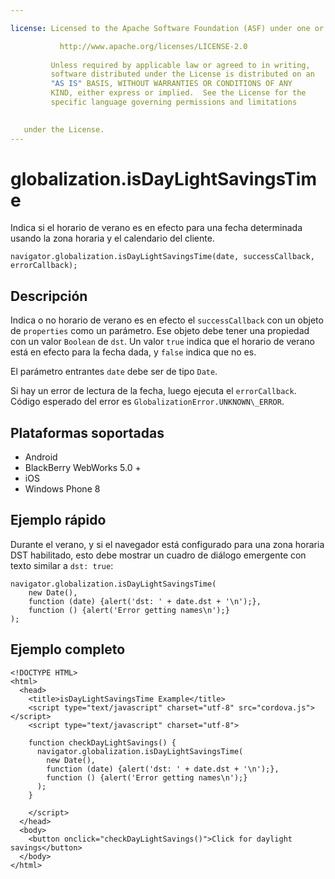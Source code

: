 ```yaml
---

license: Licensed to the Apache Software Foundation (ASF) under one or more contributor license agreements. See the NOTICE file distributed with this work for additional information regarding copyright ownership. The ASF licenses this file to you under the Apache License, Version 2.0 (the "License"); you may not use this file except in compliance with the License. You may obtain a copy of the License at

           http://www.apache.org/licenses/LICENSE-2.0
    
         Unless required by applicable law or agreed to in writing,
         software distributed under the License is distributed on an
         "AS IS" BASIS, WITHOUT WARRANTIES OR CONDITIONS OF ANY
         KIND, either express or implied.  See the License for the
         specific language governing permissions and limitations
    

   under the License.
---
```


# globalization.isDayLightSavingsTime

Indica si el horario de verano es en efecto para una fecha determinada usando la zona horaria y el calendario del cliente.

    navigator.globalization.isDayLightSavingsTime(date, successCallback, errorCallback);
    

## Descripción

Indica o no horario de verano es en efecto el `successCallback` con un objeto de `properties` como un parámetro. Ese objeto debe tener una propiedad con un valor `Boolean` de `dst`. Un valor `true` indica que el horario de verano está en efecto para la fecha dada, y `false` indica que no es.

El parámetro entrantes `date` debe ser de tipo `Date`.

Si hay un error de lectura de la fecha, luego ejecuta el `errorCallback`. Código esperado del error es `GlobalizationError.UNKNOWN\_ERROR`.

## Plataformas soportadas

*   Android
*   BlackBerry WebWorks 5.0 +
*   iOS
*   Windows Phone 8

## Ejemplo rápido

Durante el verano, y si el navegador está configurado para una zona horaria DST habilitado, esto debe mostrar un cuadro de diálogo emergente con texto similar a `dst: true`:

    navigator.globalization.isDayLightSavingsTime(
        new Date(),
        function (date) {alert('dst: ' + date.dst + '\n');},
        function () {alert('Error getting names\n');}
    );
    

## Ejemplo completo

    <!DOCTYPE HTML>
    <html>
      <head>
        <title>isDayLightSavingsTime Example</title>
        <script type="text/javascript" charset="utf-8" src="cordova.js"></script>
        <script type="text/javascript" charset="utf-8">
    
        function checkDayLightSavings() {
          navigator.globalization.isDayLightSavingsTime(
            new Date(),
            function (date) {alert('dst: ' + date.dst + '\n');},
            function () {alert('Error getting names\n');}
          );
        }
    
        </script>
      </head>
      <body>
        <button onclick="checkDayLightSavings()">Click for daylight savings</button>
      </body>
    </html>